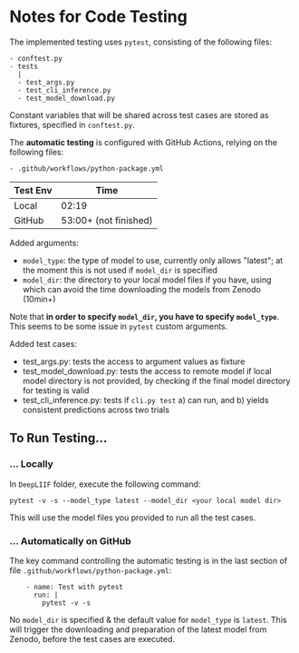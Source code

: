 # Notes for Code Testing
The implemented testing uses `pytest`, consisting of the following files:
```
- conftest.py
- tests
  |
  - test_args.py
  - test_cli_inference.py
  - test_model_download.py
```
Constant variables that will be shared across test cases are stored as fixtures, specified in `conftest.py`.

The **automatic testing** is configured with GitHub Actions, relying on the following files:
```
- .github/workflows/python-package.yml
```

|Test Env|Time|
|--------|----|
|Local|02:19|
|GitHub|53:00+ (not finished)|

Added arguments:
- `model_type`: the type of model to use, currently only allows "latest"; at the moment this is not used if `model_dir` is specified
- `model_dir`: the directory to your local model files if you have, using which can avoid the time downloading the models from Zenodo (10min+)

Note that **in order to specify `model_dir`, you have to specify `model_type`**. This seems to be some issue in `pytest` custom arguments.

Added test cases:
- test_args.py: tests the access to argument values as fixture
- test_model_download.py: tests the access to remote model if local model directory is not provided, by checking if the final model directory for testing is valid
- test_cli_inference.py: tests if `cli.py test` a) can run, and b) yields consistent predictions across two trials

## To Run Testing...
### ... Locally
In `DeepLIIF` folder, execute the following command:
```
pytest -v -s --model_type latest --model_dir <your local model dir>
```
This will use the model files you provided to run all the test cases.

### ... Automatically on GitHub
The key command controlling the automatic testing is in the last section of file `.github/workflows/python-package.yml`:
```
    - name: Test with pytest
      run: |
        pytest -v -s
```
No `model_dir` is specified & the default value for `model_type` is `latest`. This will trigger the downloading and preparation of the latest model from Zenodo, before the test cases are executed.
